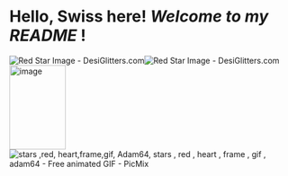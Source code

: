 # Hello, Swiss here! *Welcome to my* ***README*** !
<img src="https://www.desiglitters.com/wp-content/uploads/2017/05/Red-Star-Image.gif" alt="Red Star Image - DesiGlitters.com"/><img src="https://www.desiglitters.com/wp-content/uploads/2017/05/Red-Star-Image.gif" alt="Red Star Image - DesiGlitters.com"/>
<img width="100" height="150" alt="image" src="https://github.com/user-attachments/assets/e20a5b0f-b8ed-44c6-83bf-43e5f850d7fb" /> <img src="https://img1.picmix.com/output/stamp/normal/4/4/2/9/2149244_18ff2.gif" alt="stars ,red, heart,frame,gif, Adam64, stars , red , heart , frame , gif ,  adam64 - Free animated GIF - PicMix"/>
